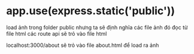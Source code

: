 # app.use(express.static('public'))
load ảnh trong folder public
nhưng ta sẽ định nghĩa các file ảnh đó đọc từ file html
các route api sẽ trỏ vào file html

localhost:3000/about   sẽ trỏ vào file about.html để load ra ảnh